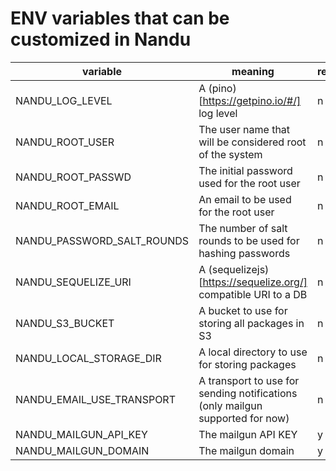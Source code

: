 # ENV variables that can be customized in Nandu

| variable                   | meaning                                                                       | required? | default                        |
| -------------------------- | ----------------------------------------------------------------------------- | --------- | ------------------------------ |
| NANDU_LOG_LEVEL            | A (pino)[https://getpino.io/#/] log level                                     | n         | `debug`                        |
| NANDU_ROOT_USER            | The user name that will be considered root of the system                      | n         | `root`                         |
| NANDU_ROOT_PASSWD          | The initial password used for the root user                                   | n         | `root`                         |
| NANDU_ROOT_EMAIL           | An email to be used for the root user                                         | n         | -                              |
| NANDU_PASSWORD_SALT_ROUNDS | The number of salt rounds to be used for hashing passwords                    | n         | 5                              |
| NANDU_SEQUELIZE_URI        | A (sequelizejs)[https://sequelize.org/] compatible URI to a DB                | n         | `sqlite:./storage/db/nandu.db` |
| NANDU_S3_BUCKET            | A bucket to use for storing all packages in S3                                | n         | -                              |
| NANDU_LOCAL_STORAGE_DIR    | A local directory to use for storing packages                                 | n         | -                              |
| NANDU_EMAIL_USE_TRANSPORT  | A transport to use for sending notifications (only mailgun supported for now) | n         | `mailgun`                      |
| NANDU_MAILGUN_API_KEY      | The mailgun API KEY                                                           | y         | -                              |
| NANDU_MAILGUN_DOMAIN       | The mailgun domain                                                            | y         | -                              |

